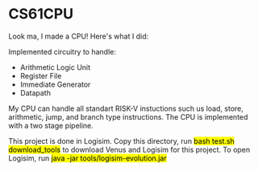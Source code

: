 # CS61CPU

Look ma, I made a CPU! Here's what I did:

Implemented circuitry to handle:
- Arithmetic Logic Unit
- Register File
- Immediate Generator
- Datapath

My CPU can handle all standart RISK-V instuctions such us load, store, arithmetic, jump, and branch type instructions.
The CPU is implemented with a two stage pipeline.



This project is done in Logisim. Copy this directory, run <mark>bash test.sh download_tools</mark> to download Venus and Logisim for this project. 
To open Logisim, run <mark>java -jar tools/logisim-evolution.jar</mark>
